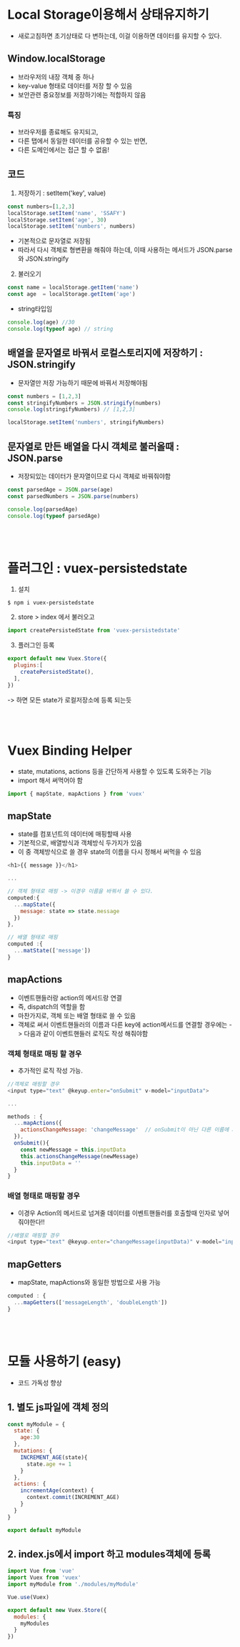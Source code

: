 # Local Storage이용해서 상태유지하기
- 새로고침하면 초기상태로 다 변하는데, 이걸 이용하면 데이터를 유지할 수 있다.

## Window.localStorage
- 브라우저의 내장 객체 중 하나
- key-value 형태로 데이터를 저장 할 수 있음
- 보안관련 중요정보를 저장하기에는 적합하지 않음

### 특징 
- 브라우저를 종료해도 유지되고,
- 다른 탭에서 동일한 데이터를 공유할 수 있는 반면,
- 다른 도메인에서는 접근 할 수 없음!

## 코드
1. 저장하기 : setItem('key', value)
```js
const numbers=[1,2,3]
localStorage.setItem('name', 'SSAFY')
localStorage.setItem('age', 30)
localStorage.setItem('numbers', numbers)
```
- 기본적으로 문자열로 저장됨
- 따라서 다시 객체로 형변환을 해줘야 하는데, 이때 사용하는 메서드가 JSON.parse와 JSON.stringify
2. 불러오기
```js
const name = localStorage.getItem('name')
const age  = localStorage.getItem('age')
```
- string타입임
```js
console.log(age) //30
console.log(typeof age) // string
```

## 배열을 문자열로 바꿔서 로컬스토리지에 저장하기 : JSON.stringify 
- 문자열만 저장 가능하기 때문에 바꿔서 저장해야됨
```js
const numbers = [1,2,3]
const stringifyNumbers = JSON.stringify(numbers)
console.log(stringifyNumbers) // [1,2,3]

localStorage.setItem('numbers', stringifyNumbers)
```
## 문자열로 만든 배열을 다시 객체로 불러올때 : JSON.parse
- 저장되있는 데이터가 문자열이므로 다시 객체로 바꿔줘야함
```js
const parsedAge = JSON.parse(age)
const parsedNumbers = JSON.parse(numbers)

console.log(parsedAge)
console.log(typeof parsedAge) 
```

<br><br>

# 플러그인 : vuex-persistedstate
1. 설치
```
$ npm i vuex-persistedstate
```
2. store > index 에서 불러오고 
```js
import createPersistedState from 'vuex-persistedstate'
```
3. 플러그인 등록
```js
export default new Vuex.Store({
  plugins:[
    createPersistedState(),
  ],
})
```
-> 하면 모든 state가 로컬저장소에 등록 되는듯

<br><br>

# Vuex Binding Helper
- state, mutations, actions 등을 간단하게 사용할 수 있도록 도와주는 기능
- import 해서 써먹어야 함
```js
import { mapState, mapActions } from 'vuex'
```
## mapState 
- state를 컴포넌트의 데이터에 매핑할때 사용
- 기본적으로, 배열방식과 객체방식 두가지가 있음
- 이 중 객체방식으로 쓸 경우 state의 이름을 다시 정해서 써먹을 수 있음
```js
<h1>{{ message }}</h1>

...

// 객체 형태로 매핑 -> 이경우 이름을 바꿔서 쓸 수 있다.
computed:{
  ...mapState({
    message: state => state.message
  })
},
```
```js
// 배열 형태로 매핑
computed :{
  ...matState(['message'])
}
```


## mapActions 
- 이벤트핸들러랑 action의 메서드랑 연결 
- 즉, dispatch의 역할을 함
- 마찬가지로, 객체 또는 배열 형태로 쓸 수 있음
- 객체로 써서 이벤트핸들러의 이름과 다른 key에 action메서드를 연결할 경우에는 -> 다음과 같이 이벤트핸들러 로직도 작성 해줘야함 

### 객체 형태로 매핑 할 경우
- 추가적인 로직 작성 가능.
```js
//객체로 매핑할 경우
<input type="text" @keyup.enter="onSubmit" v-model="inputData">

...

methods : {
  ...mapActions({
    actionsChangeMessage: 'changeMessage'  // onSubmit이 아닌 다른 이름에 actnios의 메서드 연결
  }),
  onSubmit(){
    const newMessage = this.inputData
    this.actionsChangeMessage(newMessage)
    this.inputData = ''
  }
}
```

### 배열 형태로 매핑할 경우
- 이경우 Action의 메서드로 넘겨줄 데이터를 이벤트핸들러를 호출할때 인자로 넣어줘야한다!!
```js
//배열로 매핑할 경우
<input type="text" @keyup.enter="changeMessage(inputData)" v-model="inputData">
``` 

## mapGetters
- mapState, mapActions와 동일한 방법으로 사용 가능
```js
computed : {
  ...mapGetters(['messageLength', 'doubleLength'])
}
```

<br><br>

# 모듈 사용하기 (easy)
- 코드 가독성 향상
## 1. 별도 js파일에 객체 정의 
```js
const myModule = {
  state: {
    age:30
  },
  mutations: {
    INCREMENT_AGE(state){
      state.age += 1
    }
  },
  actions: {
    incrementAge(context) {
      context.commit(INCREMENT_AGE)
    }
  }
}

export default myModule
```

## 2. index.js에서 import 하고 modules객체에 등록
```js
import Vue from 'vue'
import Vuex from 'vuex'
import myModule from './modules/myModule'

Vue.use(Vuex)

export default new Vuex.Store({
  modules: {
    myModules
  }
})
```